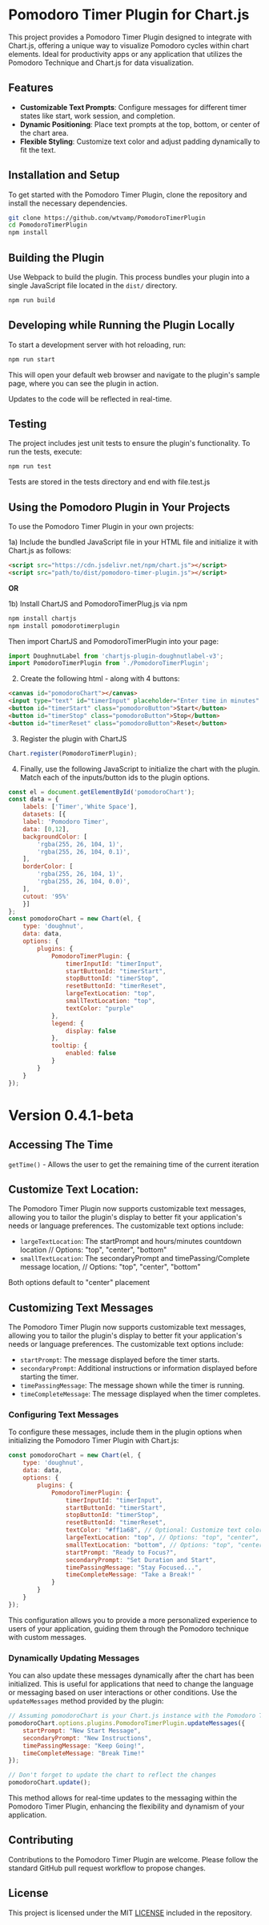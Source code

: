 
# Pomodoro Timer Plugin for Chart.js

This project provides a Pomodoro Timer Plugin designed to integrate with Chart.js, offering a unique way to visualize Pomodoro cycles within chart elements. Ideal for productivity apps or any application that utilizes the Pomodoro Technique and Chart.js for data visualization.

## Features

- **Customizable Text Prompts**: Configure messages for different timer states like start, work session, and completion.
- **Dynamic Positioning**: Place text prompts at the top, bottom, or center of the chart area.
- **Flexible Styling**: Customize text color and adjust padding dynamically to fit the text.


## Installation and Setup

To get started with the Pomodoro Timer Plugin, clone the repository and install the necessary dependencies.

```bash
git clone https://github.com/wtvamp/PomodoroTimerPlugin
cd PomodoroTimerPlugin
npm install
```

## Building the Plugin

Use Webpack to build the plugin. This process bundles your plugin into a single JavaScript file located in the `dist/` directory.

```bash
npm run build
```

## Developing while Running the Plugin Locally

To start a development server with hot reloading, run:

```bash
npm run start
```

This will open your default web browser and navigate to the plugin's sample page, where you can see the plugin in action.

Updates to the code will be reflected in real-time.

## Testing

The project includes jest unit tests to ensure the plugin's functionality. To run the tests, execute:

```bash
npm run test
```

Tests are stored in the tests directory and end with file.test.js

## Using the Pomodoro Plugin in Your Projects

To use the Pomodoro Timer Plugin in your own projects:

1a)  Include the bundled JavaScript file in your HTML file and initialize it with Chart.js as follows:

```html
<script src="https://cdn.jsdelivr.net/npm/chart.js"></script>
<script src="path/to/dist/pomodoro-timer-plugin.js"></script>
```

**OR**

1b) Install ChartJS and PomodoroTimerPlug.js via npm
```bash
npm install chartjs
npm install pomodorotimerplugin
```

Then import ChartJS and PomodoroTimerPlugin into your page:
```javascript
import DoughnutLabel from 'chartjs-plugin-doughnutlabel-v3';
import PomodoroTimerPlugin from './PomodoroTimerPlugin';
```

2)  Create the following html - along with 4 buttons:
```html
<canvas id="pomodoroChart"></canvas>
<input type="text" id="timerInput" placeholder="Enter time in minutes" value="2" min="1" max="60" />
<button id="timerStart" class="pomodoroButton">Start</button>
<button id="timerStop" class="pomodoroButton">Stop</button>
<button id="timerReset" class="pomodoroButton">Reset</button>
```

3)  Register the plugin with ChartJS
```javascript
Chart.register(PomodoroTimerPlugin);
```

4) Finally, use the following JavaScript to initialize the chart with the plugin.  Match each of the inputs/button ids to the plugin options.
```javascript
const el = document.getElementById('pomodoroChart');
const data = {
    labels: ['Timer','White Space'],
    datasets: [{
    label: 'Pomodoro Timer',
    data: [0,12],
    backgroundColor: [
        'rgba(255, 26, 104, 1)',
        'rgba(255, 26, 104, 0.1)',
    ],
    borderColor: [
        'rgba(255, 26, 104, 1)',
        'rgba(255, 26, 104, 0.0)',
    ],
    cutout: '95%'
    }]
};
const pomodoroChart = new Chart(el, {
    type: 'doughnut',
    data: data,
    options: {
        plugins: {
            PomodoroTimerPlugin: {
                timerInputId: "timerInput",
                startButtonId: "timerStart",
                stopButtonId: "timerStop",
                resetButtonId: "timerReset",
                largeTextLocation: "top",
                smallTextLocation: "top",
                textColor: "purple"
            },
            legend: {
                display: false
            },
            tooltip: {
                enabled: false
            }
        }
    }
});
```
# Version 0.4.1-beta

## Accessing The Time

`getTime()` - Allows the user to get the remaining time of the current iteration

## Customize Text Location:

The Pomodoro Timer Plugin now supports customizable text messages, allowing you to tailor the plugin's display to better fit your application's needs or language preferences. The customizable text options include:

- `largeTextLocation`: The startPrompt and hours/minutes countdown location // Options: "top", "center", "bottom"
- `smallTextLocation`: The secondaryPrompt and timePassing/Complete message location, // Options: "top", "center", "bottom"

Both options default to "center" placement

## Customizing Text Messages

The Pomodoro Timer Plugin now supports customizable text messages, allowing you to tailor the plugin's display to better fit your application's needs or language preferences. The customizable text options include:

- `startPrompt`: The message displayed before the timer starts.
- `secondaryPrompt`: Additional instructions or information displayed before starting the timer.
- `timePassingMessage`: The message shown while the timer is running.
- `timeCompleteMessage`: The message displayed when the timer completes.

### Configuring Text Messages

To configure these messages, include them in the plugin options when initializing the Pomodoro Timer Plugin with Chart.js:

```javascript
const pomodoroChart = new Chart(el, {
    type: 'doughnut',
    data: data,
    options: {
        plugins: {
            PomodoroTimerPlugin: {
                timerInputId: "timerInput",
                startButtonId: "timerStart",
                stopButtonId: "timerStop",
                resetButtonId: "timerReset",
                textColor: "#ff1a68", // Optional: Customize text color
                largeTextLocation: "top", // Options: "top", "center", "bottom"
                smallTextLocation: "bottom", // Options: "top", "center", "bottom"
                startPrompt: "Ready to Focus?",
                secondaryPrompt: "Set Duration and Start",
                timePassingMessage: "Stay Focused...",
                timeCompleteMessage: "Take a Break!"
            }
        }
    }
});
```

This configuration allows you to provide a more personalized experience to users of your application, guiding them through the Pomodoro technique with custom messages.

### Dynamically Updating Messages

You can also update these messages dynamically after the chart has been initialized. This is useful for applications that need to change the language or messaging based on user interactions or other conditions. Use the `updateMessages` method provided by the plugin:

```javascript
// Assuming pomodoroChart is your Chart.js instance with the Pomodoro Timer Plugin initialized
pomodoroChart.options.plugins.PomodoroTimerPlugin.updateMessages({
    startPrompt: "New Start Message",
    secondaryPrompt: "New Instructions",
    timePassingMessage: "Keep Going!",
    timeCompleteMessage: "Break Time!"
});

// Don't forget to update the chart to reflect the changes
pomodoroChart.update();
```

This method allows for real-time updates to the messaging within the Pomodoro Timer Plugin, enhancing the flexibility and dynamism of your application.


## Contributing

Contributions to the Pomodoro Timer Plugin are welcome. Please follow the standard GitHub pull request workflow to propose changes.

## License

This project is licensed under the MIT [LICENSE](LICENSE) included in the repository.
